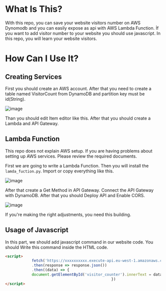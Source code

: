 # What Is This?
With this repo, you can save your website visitors number on AWS Dynomodb and you can easily expose as api with AWS Lambda Function. İf you want to add visitor number to your website you should use javascript. In this repo, you will learn your website visitors. 

# How Can I Use It?

## Creating Services
First you should create an AWS account. After that you need to create a table named VisitorCount from DynamoDB and partition key must be id(String). 

![image](https://user-images.githubusercontent.com/54737933/159992711-9941e470-5f6b-47d8-b023-465cdb473c89.png)


Than you should edit Item editor like this. After that you should create a Lambda and API Gateway.


## Lambda Function
This repo does not explain AWS setup. If you are having problems about setting up AWS services. Please review the required documents. 

First we are going to write a Lambda Function. Then you will install the `lamda_fuction.py`. Import or copy everything like this.

![image](https://user-images.githubusercontent.com/54737933/159993039-5b51c5e4-d3fa-4b9f-9c1b-3a35b7190cad.png)


After that create a Get Method in API Gateway. Connect the API Gateway with DynamoDB. After that you should Deploy API and Enable CORS.

![image](https://user-images.githubusercontent.com/54737933/159994916-e9d9098a-74c0-4a46-b309-e740fe090555.png)

If you're making the right adjustments, you need this building.


## Usage of Javascript
In this part, we should add javascript command in our website code. You should Write this command inside the HTML code.

```html
<script>
    		fetch('https://xxxxxxxxxx.execute-api.eu-west-1.amazonaws.com/beta') // You should change the link.
      		.then(response => response.json())
      		.then((data) => {
        	document.getElementById('visitor_counter').innerText = data.Count
      											})
</script>
```


